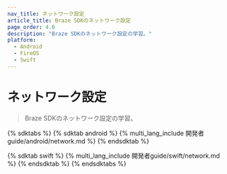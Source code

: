 ```yaml
---
nav_title: ネットワーク設定
article_title: Braze SDKのネットワーク設定
page_order: 4.0
description: "Braze SDKのネットワーク設定の学習。"
platform: 
  - Android
  - FireOS
  - Swift
---
```


# ネットワーク設定

> Braze SDKのネットワーク設定の学習。

{% sdktabs %}
{% sdktab android %}
{% multi_lang_include 開発者guide/android/network.md %}
{% endsdktab %}

{% sdktab swift %}
{% multi_lang_include 開発者guide/swift/network.md %}
{% endsdktab %}
{% endsdktabs %}
